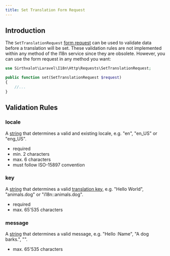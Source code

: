 ```yaml
---
title: Set Translation Form Request
---
```


Introduction
--------------------------------------------------------------------------------

The `SetTranslationRequest` [form request] can be used to validate
data before a translation will be set. These validation rules are
not implemented within any method of the I18n service since they
are obsolete. However, you can use the form request in any method
you want:

```php
use Sirthxalot\Laravel\I18n\Http\Requests\SetTranslationRequest;

public function set(SetTranslationRequest $request) 
{
    //...
}
```

Validation Rules
--------------------------------------------------------------------------------

### locale

A <u>string</u> that determines a valid and existing locale,
e.g. "en", "en_US" or "eng_US".

- required
- min. 2 characters
- max. 6 characters
- must follow ISO-15897 convention

### key

A <u>string</u> that determines a valid [translation key], e.g.
"Hello World", "animals.dog" or "i18n::animals.dog".

- required
- max. 65'535 characters

### message

A <u>string</u> that determines a valid message, e.g.
"Hello :Name", "A dog barks.", "".

- max. 65'535 characters

<!--                            that's all folks!                            -->

[form request]: https://laravel.com/docs/10.x/validation#form-request-validation
[translation key]: ../../../../../../fundamentals/i18n/#translation-types
